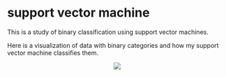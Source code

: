 # support vector machine

This is a study of binary classification using support vector machines.

Here is a visualization of data with binary categories and how my support vector machine classifies them.

<p align="center">
  <img src="https://raw.githubusercontent.com/sadish-d/support_vector_machine/main/categories.gif"/>
</p>
